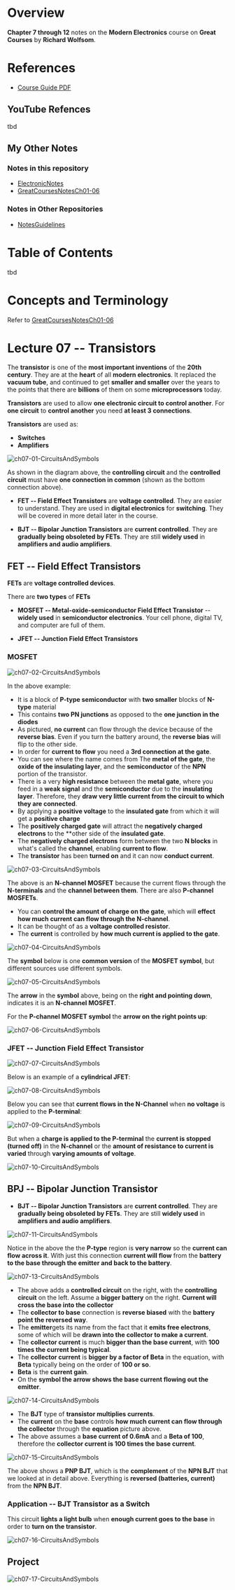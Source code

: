 # Overview

**Chapter 7 through 12** notes on the **Modern Electronics** course on **Great Courses** by **Richard Wolfsom**.

# References

* [Course Guide PDF](pdf/ModernElectronicsGreatCourses.pdf)

## YouTube Refences

tbd

## My Other Notes

### Notes in this repository

* [ElectronicNotes](https://github.com/GitLeeRepo/ElectronicsNotes/blob/master/ElectronicsNotes.md#overview)
* [GreatCoursesNotesCh01-06](https://github.com/GitLeeRepo/ElectronicsNotes/blob/master/GreatCoursesNotesCh01-06.md#overview)

### Notes in Other Repositories

* [NotesGuidelines](https://github.com/GitLeeRepo/NotesGuidlines/blob/master/NotesGuidelines.md#overview)

# Table of Contents

tbd

# Concepts and Terminology

Refer to [GreatCoursesNotesCh01-06](https://github.com/GitLeeRepo/ElectronicsNotes/blob/master/GreatCoursesNotesCh01-06.md#overview)

# Lecture 07 -- Transistors

The **transistor** is one of the **most important inventions** of the **20th century**.  They are at the **heart** of all **modern electronics**. It replaced the **vacuum tube**, and continued to get **smaller and smaller** over the years to the points that there are **billions** of them on some **microprocessors** today.

**Transistors** are used to allow **one electronic circuit to control another**.  For **one circuit** to **control another** you need **at least 3 connections**.

**Transistors** are used as:
* **Switches**
* **Amplifiers**

![ch07-01-CircuitsAndSymbols](images/GreatCourses/ch07/ch07-01-Transistors.png) 

As shown in the diagram above, the **controlling circuit** and the **controlled circuit** must have **one connection in common** (shown as the bottom connection above).

* **FET -- Field Effect Transistors** are **voltage controlled**.  They are easier to understand.  They are used in **digital electronics** for **switching**. They will be covered in more detail later in the course.

* **BJT -- Bipolar Junction Transistors** are **current controlled**. They are **gradually being obsoleted by FETs**.  They are still **widely used** in **amplifiers and audio amplifiers**.

## FET -- Field Effect Transistors

**FETs** are **voltage controlled devices**.

There are **two types** of **FETs**

* **MOSFET -- Metal-oxide-semiconductor Field Effect Transistor** -- **widely used** in **semiconductor electronics**.  Your cell phone, digital TV, and computer are full of them.

* **JFET -- Junction Field Effect Transistors**

### MOSFET

![ch07-02-CircuitsAndSymbols](images/GreatCourses/ch07/ch07-02-Transistors.png) 

In the above example:

* It is a block of **P-type semiconductor** with **two smaller** blocks of **N-type** material
* This contains **two PN junctions** as opposed to the **one junction in the diodes**
* As pictured, **no current** can flow through the device because of the **reverse bias**.  Even if you turn the battery around, the **reverse bias** will flip to the other side.
* In order for **current to flow** you need a **3rd connection at the gate**.
* You can see where the name comes from The **metal of the gate**, the **oxide of the insulating layer**, and the **semiconductor** of the **NPN** portion of the transistor.
* There is a very **high resistance** between the **metal gate**, where you feed in a **weak signal** and the **semiconductor** due to the **insulating layer**.  Therefore, they **draw very little current from the circuit to which they are connected**.
* By applying a **positive voltage** to the **insulated gate** from which it will get a **positive charge**
* The **positively charged gate** will attract the **negatively charged electrons** to the **other side of the **insulated gate**.
* The **negatively charged electrons** form between the two **N blocks** in what's called the **channel**, enabling **current to flow**.
* The **transistor** has been **turned on** and it can now **conduct current**.

![ch07-03-CircuitsAndSymbols](images/GreatCourses/ch07/ch07-03-Transistors.png) 

The above is an **N-channel MOSFET** because the current flows through the **N-terminals** and the **channel between them**.  There are also **P-channel MOSFETs**.

* You can **control the amount of charge on the gate**, which will **effect how much current can flow through the N-channel**.
* It can be thought of as a **voltage controlled resistor**.
* The **current** is controlled by **how much current is applied to the gate**.

![ch07-04-CircuitsAndSymbols](images/GreatCourses/ch07/ch07-04-Transistors.png) 

The **symbol** below is one **common version** of the **MOSFET symbol**, but different sources use different symbols.

![ch07-05-CircuitsAndSymbols](images/GreatCourses/ch07/ch07-05-Transistors.png) 

The **arrow** in the **symbol** above, being on the **right and pointing down**, indicates it is an **N-channel MOSFET**.

For the **P-channel MOSFET symbol** the **arrow on the right points up**:

![ch07-06-CircuitsAndSymbols](images/GreatCourses/ch07/ch07-06-Transistors.png) 

### JFET -- Junction Field Effect Transistor

![ch07-07-CircuitsAndSymbols](images/GreatCourses/ch07/ch07-07-Transistors.png) 

Below is an example of a **cylindrical JFET**:

![ch07-08-CircuitsAndSymbols](images/GreatCourses/ch07/ch07-08-Transistors.png) 

Below you can see that **current flows in the N-Channel** when **no voltage** is applied to the **P-terminal**:

![ch07-09-CircuitsAndSymbols](images/GreatCourses/ch07/ch07-09-Transistors.png) 

But when a **charge is applied to the P-terminal** the **current is stopped (turned off)** in the **N-channel** or the **amount of resistance to current is varied** through **varying amounts of voltage**.

![ch07-10-CircuitsAndSymbols](images/GreatCourses/ch07/ch07-10-Transistors.png) 

## BPJ -- Bipolar Junction Transistor

* **BJT -- Bipolar Junction Transistors** are **current controlled**. They are **gradually being obsoleted by FETs**.  They are still **widely used** in **amplifiers and audio amplifiers**.

![ch07-11-CircuitsAndSymbols](images/GreatCourses/ch07/ch07-11-Transistors.png) 

Notice in the above the the **P-type** region is **very narrow** so the **current can flow across it**.  With just this connection **current will flow** from the **battery to the base through the emitter and back to the battery**.

![ch07-13-CircuitsAndSymbols](images/GreatCourses/ch07/ch07-13-Transistors.png) 

* The above adds a **controlled circuit** on the right, with the **controlling circuit** on the left.  Assume a **bigger battery** on the right.  **Current will cross the base into the collector**
* The **collector to base** connection is **reverse biased** with the **battery point the reversed way**.
* The **emitter**gets its name from the fact that it **emits free electrons**, some of which will be **drawn into the collector to make a current**.
* The **collector current** is much **bigger than the base current**, with **100 times the current being typical**.
* The **collector current** is **bigger by a factor of Beta** in the equation, with **Beta** typically being on the order of **100 or so**.  
* **Beta** is the **current gain**.
* On the **symbol the arrow shows the base current flowing out the emitter**.

![ch07-14-CircuitsAndSymbols](images/GreatCourses/ch07/ch07-14-Transistors.png) 

* The **BJT** type of **transistor multiplies currents**.
* The **current** on the **base** controls **how much current can flow through the collector** through the **equation** picture above.
* The above assumes a **base current of 0.6mA** and a **Beta of 100**, therefore the **collector current is 100 times the base current**.

![ch07-15-CircuitsAndSymbols](images/GreatCourses/ch07/ch07-15-Transistors.png) 

The above shows a **PNP BJT**, which is the **complement** of the **NPN BJT** that we looked at in detail above. Everything is **reversed (batteries, current)** from the **NPN BJT**.

### Application -- BJT Transistor as a Switch

This circuit **lights a light bulb** when **enough current goes to the base** in order to **turn on the transistor**.

![ch07-16-CircuitsAndSymbols](images/GreatCourses/ch07/ch07-16-Transistors.png) 

## Project

![ch07-17-CircuitsAndSymbols](images/GreatCourses/ch07/ch07-17-Transistors.png) 

